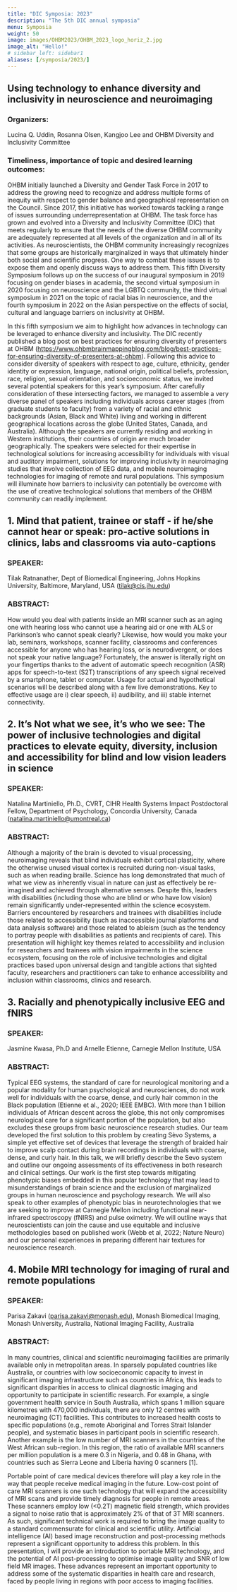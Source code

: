 ```yaml
---
title: "DIC Symposia: 2023"
description: "The 5th DIC annual symposia"
menu: Symposia
weight: 50
image: images/OHBM2023/OHBM_2023_logo_horiz_2.jpg
image_alt: "Hello!"
# sidebar_left: sidebar1
aliases: [/symposia/2023/]
---
```




## Using technology to enhance diversity and inclusivity in neuroscience and neuroimaging

### Organizers: 
Lucina Q. Uddin, Rosanna Olsen, Kangjoo Lee and OHBM Diversity and Inclusivity Committee

### Timeliness, importance of topic and desired learning outcomes:
OHBM initially launched a Diversity and Gender Task Force in 2017 to address the growing need to recognize and address multiple forms of inequity with respect to gender balance and geographical representation on the Council. Since 2017, this initiative has worked towards tackling a range of issues surrounding underrepresentation at OHBM. The task force has grown and evolved into a Diversity and Inclusivity Committee (DIC) that meets regularly to ensure that the needs of the diverse OHBM community are adequately represented at all levels of the organization and in all of its activities. As neuroscientists, the OHBM community increasingly recognizes that some groups are historically marginalized in ways that ultimately hinder both social and scientific progress. One way to combat these issues is to expose them and openly discuss ways to address them. This fifth Diversity Symposium follows up on the success of our inaugural symposium in 2019 focusing on gender biases in academia, the second virtual symposium in 2020 focusing on neuroscience and the LGBTQ community, the third virtual symposium in 2021 on the topic of racial bias in neuroscience, and the fourth symposium in 2022 on the Asian perspective on the effects of social, cultural and language barriers on inclusivity at OHBM. 

In this fifth symposium we aim to highlight how advances in technology can be leveraged to enhance diversity and inclusivity. The DIC recently published a blog post on best practices for ensuring diversity of presenters at OHBM (https://www.ohbmbrainmappingblog.com/blog/best-practices-for-ensuring-diversity-of-presenters-at-ohbm). Following this advice to consider diversity of speakers with respect to age, culture, ethnicity, gender identity or expression, language, national origin, political beliefs, profession, race, religion, sexual orientation, and socioeconomic status, we invited several potential speakers for this year’s symposium. After carefully consideration of these intersecting factors, we managed to assemble a very diverse panel of speakers including individuals across career stages (from graduate students to faculty) from a variety of racial and ethnic backgrounds (Asian, Black and White) living and working in different geographical locations across the globe (United States, Canada, and Australia). Although the speakers are currently residing and working in Western institutions, their countries of origin are much broader geographically. The speakers were selected for their expertise in technological solutions for increasing accessibility for individuals with visual and auditory impairment, solutions for improving inclusivity in neuroimaging studies that involve collection of EEG data, and mobile neuroimaging technologies for imaging of remote and rural populations. This symposium will illuminate how barriers to inclusivity can potentially be overcome with the use of creative technological solutions that members of the OHBM community can readily implement. 



## 1. Mind that patient, trainee or staff - if he/she cannot hear or speak: pro-active solutions in clinics, labs and classrooms via auto-captions

### SPEAKER: 
Tilak Ratnanather, Dept of Biomedical Engineering, Johns Hopkins University, Baltimore, Maryland, USA (tilak@cis.jhu.edu)

### ABSTRACT: 
How would you deal with patients inside an MRI scanner such as an aging one with hearing loss who cannot use a hearing aid or one with ALS or Parkinson’s who cannot speak clearly? Likewise, how would you make your lab, seminars, workshops, scanner facility, classrooms and conferences accessible for anyone who has hearing loss, or is neurodivergent, or does not speak your native language?  Fortunately, the answer is literally right on your fingertips thanks to the advent of automatic speech recognition (ASR) apps for speech-to-text (S2T) transcriptions of any speech signal received by a smartphone, tablet or computer. Usage for actual and hypothetical scenarios will be described along with a few live demonstrations. Key to effective usage are i) clear speech, ii) audibility, and iii) stable internet connectivity. 

## 2. It’s Not what we see, it’s who we see: The power of inclusive technologies and digital practices to  elevate equity, diversity, inclusion and accessibility for blind and low vision leaders in science

### SPEAKER: 
Natalina Martiniello, Ph.D., CVRT, CIHR Health Systems Impact Postdoctoral Fellow, Department of Psychology, Concordia University, Canada (natalina.martiniello@umontreal.ca)

### ABSTRACT: 
Although a majority of the brain is devoted to visual processing, neuroimaging  reveals that blind individuals exhibit cortical plasticity, where the otherwise unused visual cortex is recruited during non-visual tasks, such as when reading braille. Science has long demonstrated that much of what we view as inherently visual in nature can just as effectively be re-imagined and achieved through alternative senses. Despite this, leaders with disabilities (including those who are blind or who have low vision) remain significantly under-represented within the science ecosystem. Barriers encountered by researchers and trainees with disabilities include those related to accessibility (such as inaccessible journal platforms and data analysis software) and those related to ableism (such as the tendency to portray people with disabilities as patients and recipients of care). This presentation will highlight key themes related to accessibility and inclusion for researchers and trainees with vision impairments in the science ecosystem,  focusing on the role of inclusive technologies and digital practices based upon universal design and tangible actions that sighted faculty, researchers and practitioners can take to enhance accessibility and inclusion within classrooms, clinics and research.

## 3. Racially and phenotypically inclusive EEG and fNIRS

### SPEAKER: 
Jasmine Kwasa, Ph.D and Arnelle Etienne, Carnegie Mellon Institute,  USA

### ABSTRACT: 
Typical EEG systems, the standard of care for neurological monitoring and a popular modality for human psychological and neurosciences, do not work well for individuals with the coarse, dense, and curly hair common in the Black population (Etienne et al., 2020; IEEE EMBC). With more than 1 billion individuals of African descent across the globe, this not only compromises neurological care for a significant portion of the population, but also excludes these groups from basic neuroscience research studies. Our team developed the first solution to this problem by creating Sèvo Systems, a simple yet effective set of devices that leverage the strength of braided hair to improve scalp contact during brain recordings in individuals with coarse, dense, and curly hair. In this talk, we will briefly describe the Sevo system and outline our ongoing assessments of its effectiveness in both research and clinical settings. Our work is the first step towards mitigating phenotypic biases embedded in this popular technology that may lead to misunderstandings of brain science and the exclusion of marginalized groups in human neuroscience and psychology research. We will also speak to other examples of phenotypic bias in neurotechnologies that we are seeking to improve at Carnegie Mellon including functional near-infrared spectroscopy (fNIRS) and pulse oximetry. We will outline ways that neuroscientists can join the cause and use equitable and inclusive methodologies based on published work (Webb et al, 2022; Nature Neuro) and our personal experiences in preparing different hair textures for neuroscience research.


## 4. Mobile MRI technology for imaging of rural and remote populations

### SPEAKER: 
Parisa Zakavi (parisa.zakavi@monash.edu), Monash Biomedical Imaging, Monash University, Australia, National Imaging Facility, Australia

### ABSTRACT: 
In many countries, clinical and scientific neuroimaging facilities are primarily available only in metropolitan areas. In sparsely populated countries like Australia, or countries with low socioeconomic capacity to invest in significant imaging infrastructure such as countries in Africa, this leads to significant disparities in access to clinical diagnostic imaging and opportunity to participate in scientific research. For example, a single government health service in South Australia, which spans 1 million square kilometres with 470,000 individuals, there are only 12 centres with neuroimaging (CT) facilities. This contributes to increased health costs to specific populations (e.g., remote Aboriginal and Torres Strait Islander people), and systematic biases in participant pools in scientific research. Another example is the low number of MRI scanners in the countries of the West African sub-region. In this region, the ratio of available MRI scanners per million population is a mere 0.3 in Nigeria, and 0.48 in Ghana, with countries such as Sierra Leone and Liberia having 0 scanners [1].

Portable point of care medical devices therefore will play a key role in the way that people receive medical imaging in the future. Low-cost point of care MRI scanners is one such technology that will expand the accessibility of MRI scans and provide timely diagnosis for people in remote areas. These scanners employ low (<0.2T) magnetic field strength, which provides a signal to noise ratio that is approximately 2% of that of 3T MRI scanners. As such, significant technical work is required to bring the image quality to a standard commensurate for clinical and scientific utility. Artificial intelligence (AI) based image reconstruction and post-processing methods represent a significant opportunity to address this problem. 
In this presentation, I will provide an introduction to portable MRI technology, and the potential of AI post-processing to optimise image quality and SNR of low field MR images. These advances represent an important opportunity to address some of the systematic disparities in health care and research, faced by people living in regions with poor access to imaging facilities. 


